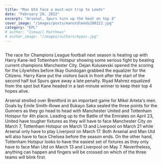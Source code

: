 ```yaml
---
title: "Man Utd face a must-win trip to Leeds"
date: "February 20, 2022"
excerpt: "Arsenal, Spurs turn up the heat on top 4"
cover_image: "/images/posts/manutdleeds200222.jpg"
category: "EPL"
# author: "Ismaail Matthews"
# author_image: "/images/authors/mypic.jpg"
---
```


## 

The race for Champions League football next season is heating up with Harry Kane-led Tottenham Hotspur showing some serious fight by beating current champions Manchester City. Dejan Kulusevski opened the scoring for the Lilywhites before Ilkay Gundogan grabbed the equalizer for the Citizens. Harry Kane put the visitors back in front after the start of the second half but Spurs gave away a late penalty. Riyad Mahrez equalized from the spot but Kane headed in a last-minute winner to keep their top 4 hopes alive.

Arsenal strolled over Brentford in an important game for Mikel Arteta's men. Goals by Emile Smith-Rowe and Bukayo Saka sealed the three points for the Gunners as they go head to head with Manchester United and Tottenham Hotspur for 4th place. Leading up to the Battle of the Emirates on April 23, United have tougher fixtures as they will have to face Manchester City on March 7, Tottenham Hotspur on March 13 and Liverpool on March 21 while Arsenal only have to play Liverpool on March 17. Both Arsenal and Man Utd will also have to face Chelsea before the season ends. On the other hand, Tottenham Hotspur looks to have the easiest set of fixtures as they only have to face Man Utd on March 13 and Liverpool on May 7. Nevertheless, anything can happen and fingers will be crossed on which of the three teams will blink first.